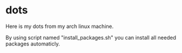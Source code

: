 # dots
Here is my dots from my arch linux machine.

By using script named "install_packages.sh" you can install all needed packages automaticly.
